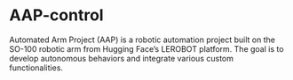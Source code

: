 # AAP-control
Automated Arm Project (AAP) is a robotic automation project built on the SO-100 robotic arm from Hugging Face’s LEROBOT platform. The goal is to develop autonomous behaviors and integrate various custom functionalities.
